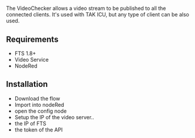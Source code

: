 # 
The VideoChecker allows a video stream to be published to all the connected clients. It's used with TAK ICU, but any type of client can be also used.

## Requirements
- FTS 1.8+
- Video Service
- NodeRed

## Installation
- Download the flow
- Import into nodeRed
- open the config node
- Setup the IP of the video server.. 
- the IP of FTS
- the token of the API 
